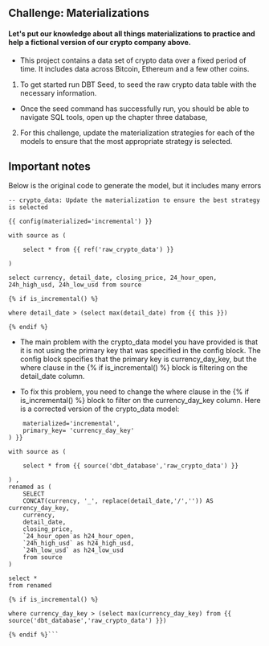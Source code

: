 ## Challenge: Materializations
#### Let's put our knowledge about all things materializations to practice and help a fictional version of our crypto company above.
-  This project contains a data set of crypto data over a fixed period of time. It includes data across Bitcoin,
 Ethereum and a few other coins. 
 1) To get started run DBT Seed, to seed the raw crypto data table with the necessary information. 
 - Once the seed command has successfully run, you should be able to navigate SQL tools, open up the chapter three database, 
 2) For this challenge, update the materialization strategies for each of the models to ensure that 
  the most appropriate strategy is selected.


## Important notes 
Below is the original code to generate the model, but it includes many errors 
```
-- crypto_data: Update the materialization to ensure the best strategy is selected

{{ config(materialized='incremental') }}

with source as (

    select * from {{ ref('raw_crypto_data') }}

)

select currency, detail_date, closing_price, 24_hour_open, 24h_high_usd, 24h_low_usd from source

{% if is_incremental() %}

where detail_date > (select max(detail_date) from {{ this }})

{% endif %}
```

- The main problem with the crypto_data model you have provided is that it is not using the primary key that was specified in the config block. The config block specifies that the primary key is currency_day_key, but the where clause in the {% if is_incremental() %} block is filtering on the detail_date column.

- To fix this problem, you need to change the where clause in the {% if is_incremental() %} block to filter on the currency_day_key column. Here is a corrected version of the crypto_data model:

```{{ config(
    materialized='incremental',
    primary_key= 'currency_day_key'
) }}

with source as (

    select * from {{ source('dbt_database','raw_crypto_data') }}

) , 
renamed as (
    SELECT 
    CONCAT(currency, '_', replace(detail_date,'/','')) AS currency_day_key,
    currency,
    detail_date,
    closing_price,
    `24_hour_open`as h24_hour_open,
    `24h_high_usd` as h24_high_usd,
    `24h_low_usd` as h24_low_usd
    from source
)

select *
from renamed

{% if is_incremental() %}

where currency_day_key > (select max(currency_day_key) from {{ source('dbt_database','raw_crypto_data') }})

{% endif %}```